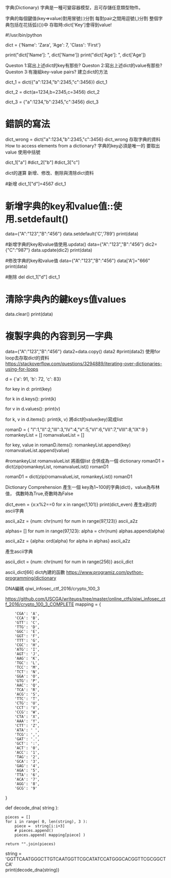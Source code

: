 字典(Dictionary)
字典是一種可變容器模型，且可存儲任意類型物件。

字典的每個鍵值(key=>value)對用冒號(:)分割
每對pair之間用逗號(,)分割
整個字典包括在花括弧({})中
存取時:dict['Key']會得到value!


#!/usr/bin/python
 
dict = {'Name': 'Zara', 'Age': 7, 'Class': 'First'}
 
print("dict['Name']: ", dict['Name'])
print("dict['Age']: ", dict['Age'])

Queston 1:寫出上述dict的key有那些?
Queston 2:寫出上述dict的value有那些?
Queston 3:有幾組key-value pairs?
建立dict的方法

dict_1 = dict({"a":1234,"b":2345,"c":3456})
dict_1

dict_2 = dict(a=1234,b=2345,c=3456)
dict_2

dict_3 = {"a":1234,"b":2345,"c":3456}
dict_3

# 錯誤的寫法
dict_wrong = dict{"a":1234,"b":2345,"c":3456}
dict_wrong
存取字典的資料 How to access elements from a dictionary?
字典的key必須是唯一的
要取出value  使用中括號

dict_1["a"]
#dict_2["b"]
#dict_3["c"]

dict的運算
新增、修改、刪除與清除dict資料

#新增
dict_1["d"]=4567
dict_1

# 新增字典的key和value值::使用.setdefault()
data={"A":"123","B":"456"}
data.setdefault('C','789')
print(data)

#新增字典的key和value值使用.updata()
data={"A":"123","B":"456"}
dic2={"C":"987"}
data.update(dic2)
print(data)

#修改字典的key和value值
data={"A":"123","B":"456"}
data['A']="666"
print(data)

#刪除
del dict_1["d"]
dict_1

# 清除字典內的鍵keys值values
data.clear()
print(data)

# 複製字典的內容到另一字典
data={"A":"123","B":"456"}
data2=data.copy()
data2
#print(data2)
使用for loop去存取dict的資料
https://stackoverflow.com/questions/3294889/iterating-over-dictionaries-using-for-loops


d = {'a': 91, 'b': 72, 'c': 83} 

for key in d:
  print(key)

for k in d.keys():
    print(k)
    
for v in d.values():
    print(v)
    
for k, v in d.items():
  print(k, v)
將dict的value(key)寫成list

romanD = { "I":1,"II":2,"III":3,"IV":4,"V":5,"VI":6,"VII":7,"VIII":8,"IX":9 } 
romankeyList = [] 
romanvalueList = [] 

for key, value in romanD.items(): 
    romankeyList.append(key) 
    romanvalueList.append(value) 

#romankeyList
romanvalueList
將兩個list 合併成為一個 dictionary
romanD1 = dict(zip(romankeyList, romanvalueList))
romanD1

romanD1 = dict(zip(romanvalueList, romankeyList))
romanD1

Dictionary Comprehension
產生一個 key為1~100的字典(dict)，value為布林值，
偶數時為True,奇數時為False

dict_even = {x:x%2==0 for x in range(1,101)}
print(dict_even)
產生a到z的ascii字典

ascii_a2z = {num: chr(num) for num in range(97,123)}
ascii_a2z

alphas= []
for num in range(97,123):
    alpha = chr(num)
    alphas.append(alpha)
  
ascii_a2z = {alpha: ord(alpha) for alpha in alphas}
ascii_a2z

產生ascii字典

ascii_dict = {num: chr(num) for num in range(256)}
ascii_dict

ascii_dict[66]
dict內建的函數
https://www.programiz.com/python-programming/dictionary

DNA編碼
qiwi_infosec_ctf_2016/crypto_100_3

https://github.com/USCGA/writeups/tree/master/online_ctfs/qiwi_infosec_ctf_2016/crypto_100_3_COMPLETE
mapping = {
        
        'CGA': 'A',
        'CCA': 'B',
        'GTT': 'C',
        'TTG': 'D',
        'GGC': 'E',
        'GGT': 'F',
        'TTT': 'G',
        'CGC': 'H',
        'ATG': 'I',
        'AGT': 'J',
        'AAG': 'K',
        'TGC': 'L',
        'TCC': 'M',
        'TCT': 'N',
        'GGA': 'O',
        'GTG': 'P',
        'AAC': 'Q',
        'TCA': 'R',
        'ACG': 'S',
        'TTC': 'T',
        'CTG': 'U',
        'CCT': 'V',
        'CCG': 'W',
        'CTA': 'X',
        'AAA': 'Y',
        'CTT': 'Z',
        'ATA': ' ',
        'TCG': ',',
        'GAT': '.',
        'GCT': ':',
        'ACT': '0',
        'ACC': '1',
        'TAG': '2',
        'GCA': '3',
        'GAG': '4',
        'AGA': '5',
        'TTA': '6',
        'ACA': '7',
        'AGG': '8',
        'GCG': '9'
}

def decode_dna( string ):

    pieces = []
    for i in range( 0, len(string), 3 ):
        piece =  string[i:i+3]
        # pieces.append()
        pieces.append( mapping[piece] )

    return "".join(pieces)


string = 'GGTTCAATGGGCTTGTCAATGGTTCGCATATCCATGGGCACGGTTCGCGGCTCA'   
print(decode_dna(string))
